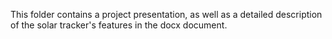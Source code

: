 
This folder contains a project presentation, as well as a detailed description of the solar tracker's features in the docx document.
